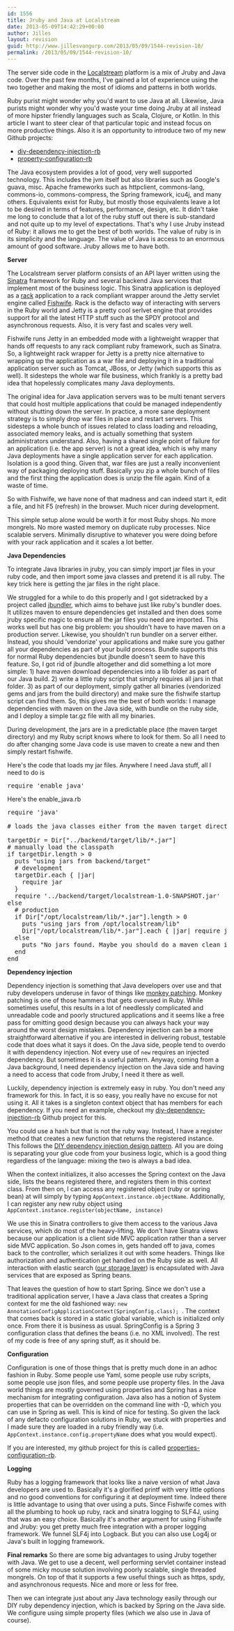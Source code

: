 ```yaml
---
id: 1556
title: Jruby and Java at Localstream
date: 2013-05-09T14:42:29+00:00
author: Jilles
layout: revision
guid: http://www.jillesvangurp.com/2013/05/09/1544-revision-10/
permalink: /2013/05/09/1544-revision-10/
---
```

The server side code in the <a href="http://localstre.am">Localstream</a> platform is a mix of Jruby and Java code. Over the past few months, I've gained a lot of experience using the two together and making the most of idioms and patterns in both worlds. 

Ruby purist might wonder why you'd want to use Java at all. Likewise, Java purists might wonder why you'd waste your time doing Jruby at all instead of more hipster friendly languages such as Scala, Clojure, or Kotlin. In this article I want to steer clear of that particular topic and instead focus on more productive things. Also it is an opportunity to introduce two of my new Github projects:
<ul>
	<li><a href="https://github.com/jillesvangurp/diy-dependency-injection-rb">diy-dependency-injection-rb</a></li>
	<li><a href="https://github.com/jillesvangurp/property-configuration-rb">property-configuration-rb</a></li>
</ul>

The Java ecosystem provides a lot of good, very well supported technology. This includes the jvm itself but also libraries such as Google's guava, misc. Apache frameworks such as httpclient, commons-lang, commons-io, commons-compress, the Spring framework, icu4j, and many others. Equivalents exist for Ruby, but mostly those equivalents leave a lot to be desired in terms of features, performance, design, etc. It didn't take me long to conclude that a lot of the ruby stuff out there is sub-standard and not quite up to my level of expectations. That's why I use Jruby instead of Ruby: it allows me to get the best of both worlds. The value of ruby is in its simplicity and the language. The value of Java is access to an enormous amount of good software. Jruby allows me to have both.

<!--more-->

<strong>Server</strong>

The Localstream server platform consists of an API layer written using the <a href="http://www.sinatrarb.com/">Sinatra</a> framework for Ruby and several backend Java services that implement most of the business logic. This Sinatra application is deployed as a <a href="https://github.com/rack/rack">rack</a> application to a rack compliant wrapper around the Jetty servlet engine called <a href="https://github.com/dekellum/fishwife">Fishwife</a>. Rack is the defacto way of interacting with servers in the Ruby world and Jetty is a pretty cool serlvet engine that provides support for all the latest HTTP stuff such as the SPDY protocol and asynchronous requests. Also, it is very fast and scales very well. 

Fishwife runs Jetty in an embedded mode with a lightweight wrapper that hands off requests to any rack compliant ruby framework, such as Sinatra. So, a lightweight rack wrapper for Jetty is a pretty nice alternative to wrapping up the application as a war file and deploying it in a traditional application server such as Tomcat, JBoss, or Jetty (which supports this as well). It sidesteps the whole war file business, which frankly is a pretty bad idea that hopelessly complicates many Java deployments. 

The original idea for Java application servers was to be multi tenant servers that could host multiple applications that could be managed independently without shutting down the server. In practice, a more sane deployment strategy is to simply drop war files in place and restart servers. This sidesteps a whole bunch of issues related to class loading and reloading, associated memory leaks, and is actually something that system administrators understand. Also, having a shared single point of failure for an application (i.e. the app server) is not a great idea, which is why many Java deployments have a single application server for each application. Isolation is a good thing. Given that, war files are just a really inconvenient way of packaging deploying stuff. Basically you zip a whole bunch of files and the first thing the application does is unzip the file again. Kind of a waste of time.

So with Fishwife, we have none of that madness and can indeed start it, edit a file, and hit F5 (refresh) in the browser. Much nicer during development.

This simple setup alone would be worth it for most Ruby shops. No more mongrels. No more wasted memory on duplicate ruby processes. Nice scalable servers. Minimally disruptive to whatever you were doing before with your rack application and it scales a lot better.

<strong>Java Dependencies</strong>

To integrate Java libraries in jruby, you can simply import jar files in your ruby code, and then import some java classes and pretend it is all ruby. The key trick here is getting the jar files in the right place.

We struggled for a while to do this properly and I got sidetracked by a project called <a href="https://github.com/mkristian/jbundler">jbundler</a>, which aims to behave just like ruby's bundler does. It utilizes maven to ensure dependencies get installed and then does some jruby specific magic to ensure all the jar files you need are imported. This works well but has one big problem: you shouldn't have to have maven on a production server. Likewise, you shouldn't run bundler on a server either. Instead, you should 'vendorize' your applications and make sure you gather all your dependencies as part of your build process. Bundle supports this for normal Ruby dependencies but jbundle doesn't seem to have this feature. So, I got rid of jbundle altogether and did something a lot more simple: 1) have maven download dependencies into a lib folder as part of our Java build. 2) write a little ruby script that simply requires all jars in that folder. 3) as part of our deployment, simply gather all binaries (vendorized gems and jars from the build directory) and make sure the fishwife startup script can find them. So, this gives me the best of both worlds: I manage dependencies with maven on the Java side, with bundle on the ruby side, and I deploy a simple tar.gz file with all my binaries. 

During development, the jars are in a predictable place (the maven target directory) and my Ruby script knows where to look for them. So all I need to do after changing some Java code is use maven to create a new and then simply restart fishwife.

Here's the code that loads my jar files. Anywhere I need Java stuff, all I need to do is 

<pre>
require 'enable_java'
</pre>

Here's the enable_java.rb
<pre lang="ruby">
require 'java'

# loads the java classes either from the maven target directory in backend or the production location in /opt/localstream/lib

targetDir = Dir["../backend/target/lib/*.jar"]
# manually load the classpath
if targetDir.length > 0
  puts "using jars from backend/target"
  # development
  targetDir.each { |jar| 
    require jar 
  }
  require '../backend/target/localstream-1.0-SNAPSHOT.jar'
else
  # production
  if Dir["/opt/localstream/lib/*.jar"].length > 0
    puts "using jars from /opt/localstream/lib"
    Dir["/opt/localstream/lib/*.jar"].each { |jar| require jar }
  else
    puts "No jars found. Maybe you should do a maven clean install?"
  end
end
</pre>

<strong>Dependency injection</strong>

Dependency injection is something that Java developers over use and that ruby developers underuse in favor of things like <a href="http://stackoverflow.com/questions/394144/what-does-monkey-patching-exactly-mean-in-ruby">monkey patching</a>. Monkey patching is one of those hammers that gets overused in Ruby. While sometimes useful, this results in a lot of needlessly complicated and unreadable code and poorly structured applications and it seems like a free pass for omitting good design because you can always hack your way around the worst design mistakes. Dependency injection can be a more straightforward alternative if you are interested in delivering robust, testable code that does what it says it does. On the Java side, people tend to overdo it with dependency injection. Not every use of <code>new</code> requires an injected dependency. But sometimes it is a useful pattern. Anyway, coming from a Java background, I need dependency injection on the Java side and having a need to access that code from Jruby, I need it there as well. 

Luckily, dependency injection is extremely easy in ruby. You don't need any framework for this. In fact, it is so easy, you really have no excuse for not using it. All it takes is a singleton context object that has members for each dependency. If you need an example, checkout my <a href="https://github.com/jillesvangurp/diy-dependency-injection-rb">diy-dependency-injection-rb</a> Github project for this.

You could use a hash but that is not the ruby way. Instead, I have a register method that creates a new function that returns the registered instance. This follows the <a href="http://misko.hevery.com/2010/05/26/do-it-yourself-dependency-injection/">DIY dependency injection design pattern</a>. All you are doing is separating your glue code from your business logic, which is a good thing regardless of the language: mixing the two is always a bad idea. 

When the context initializes, it also accesses the Spring context on the Java side, lists the beans registered there, and registers them in this context class. From then on, I can access any registered object (ruby or spring bean) at will simply by typing <code>AppContext.instance.objectName</code>. Additionally, I can register any new ruby object using <code>AppContext.instance.register(objectName, instance)</code>

We use this in Sinatra controllers to give them access to the various Java services, which do most of the heavy-lifting. We don't have Sinatra views because our application is a client side MVC application rather than a server side MVC application. So Json comes in, gets handed off to java, comes back to the controller, which serializes it out with some headers. Things like authorization and authentication get handled on the Ruby side as well. All interaction with elastic search (<a href="http://www.jillesvangurp.com/2013/01/15/using-elastic-search-as-a-key-value-store/">our storage layer</a>) is encapsulated with Java services that are exposed as Spring beans.

That leaves the question of how to start Spring. Since we don't use a traditional application server, I have a Java class that creates a Spring context for me the old fashioned way: <code>new AnnotationConfigApplicationContext(SpringConfig.class); </code>. The context that comes back is stored in a static global variable, which is initialized only once. From there it is business as usual. SpringConfig is a Spring 3 configuration class that defines the beans (i.e. no XML involved). The rest of my code is free of any spring stuff, as it should be. 

<strong>Configuration</strong>

Configuration is one of those things that is pretty much done in an adhoc fashion in Ruby. Some people use Yaml, some people use ruby scripts, some people use json files, and some people use property files. In the Java world things are mostly governed using properties and Spring has a nice mechanism for integrating configuration. Java also has a notion of System properties that can be overridden on the command line with -D, which you can use in Spring as well. This is kind of nice for testing. So given the lack of any defacto configuration solutions in Ruby, we stuck with properties and I made sure they are loaded in a ruby friendly way (i.e. <code>AppContext.instance.config.propertyName</code> does what you would expect).

If you are interested, my github project for this is called <a href="https://github.com/jillesvangurp/property-configuration-rb">properties-configuration-rb</a>.

<strong>Logging</strong>

Ruby has a logging framework that looks like a naive version of what Java developers are used to. Basically it's a glorified printf with very little options and no good conventions for configuring it at deployment time. Indeed there is little advantage to using that over using a puts. Since Fishwife comes with all the plumbing to hook up ruby, rack and sinatra logging to SLF4J, using that was an easy choice. Basically it's another argument for using Fishwife and Jruby: you get pretty much free integration with a proper logging framework. We funnel SLF4j into Logback. But you can also use Log4j or Java's built in logging framework. 

<strong>Final remarks</strong>
So there are some big advantages to using Jruby together with Java. We get to use a decent, well performing servlet container instead of some micky mouse solution involving poorly scalable, single threaded mongrels. On top of that it supports a few useful things such as https, spdy, and asynchronous requests. Nice and more or less for free.

Then we can integrate just about any Java technology easily through our DIY ruby dependency injection, which is backed by Spring on the Java side. We configure using simple property files (which we also use in Java of course).